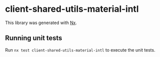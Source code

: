 # client-shared-utils-material-intl

This library was generated with [Nx](https://nx.dev).

## Running unit tests

Run `nx test client-shared-utils-material-intl` to execute the unit tests.
